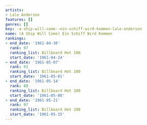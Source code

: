 ```yaml
---
artists:
- Lale Anderson
features: []
genres: []
key: -a-ship-will-come--ein-schiff-wird-kommen-lale-anderson
name: (A Ship Will Come) Ein Schiff Wird Kommen
rankings:
- end_date: '1961-04-30'
  rank: 97
  ranking_list: Billboard Hot 100
  start_date: '1961-04-24'
- end_date: '1961-05-07'
  rank: 91
  ranking_list: Billboard Hot 100
  start_date: '1961-05-01'
- end_date: '1961-05-14'
  rank: 88
  ranking_list: Billboard Hot 100
  start_date: '1961-05-08'
- end_date: '1961-05-21'
  rank: 97
  ranking_list: Billboard Hot 100
  start_date: '1961-05-15'
---
```


